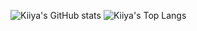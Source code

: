 ![Kiiya's GitHub stats](https://github-readme-stats.vercel.app/api?username=KKiiya&show_icons=true&theme=monokai)
![Kiiya's Top Langs](https://github-readme-stats.vercel.app/api/top-langs/?username=KKiiya&hide_progress=true)
